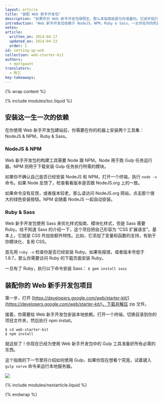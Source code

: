 ```yaml
---
layout: article
title: "装配 Web 新手开发包"
description: "如果你对 Web 新手开发包很陌生，那么本指南就是为你准备的。它逐步指引你怎样开始，然后尽可能快地上手 Web 新手开发包工具。"
introduction: "Web 新手开发包依赖于 NodeJS，NPM，Ruby & Sass，一旦你在你的机器上安装好这些，你就万事俱备，只差在你的项目中开始使用 Web 新手开发包。"
notes:
article:
  written_on: 2014-04-17
  updated_on: 2014-04-23
  order: 1
id: setting-up-wsk
collection: web-starter-kit
authors:
  - mattgaunt
translators:
  - 陈三
key-takeaways:
---
```


{% wrap content %}

{% include modules/toc.liquid %}

## 安装这一生一次的依赖

在你使用 Web 新手开发包建站前，你需要在你的机器上安装两个工具集：NodeJS & NPM，Ruby & Sass。

### NodeJS & NPM

Web 新手开发包的构建工具需要 Node 跟 NPM。Node 用于跑 Gulp 任务运行器。NPM 则用于下载安装 Gulp 任务执行所需的模块。

如果你不确认自己是否已经安装 NodeJS 和 NPM，打开一个终端，执行 `node -v` 命令。如果 Node 反馈了，检查看看版本是否跟 NodeJS.org 上的一致。

如果命令没有反馈，或者版本较老，那么请访问 NodeJS.org 网站，点击那个很大的绿色安装按钮。NPM 会随着 NodeJS 一起自动安装。

### Ruby & Sass

Web 新手开发包使用 Sass 来优化样式指南、模块化样式，但是 Sass 需要 Ruby。给不知道 Sass 的介绍一下，这个项目把自己形容为 “CSS 扩展语言”。基本上，它就是 CSS 外加些额外特性。比如，它添加了变量和函数的支持，有助于你模块化、复用 CSS。
 
首先用 `ruby -v` 检查你是否已经安装 Ruby。如果有报错，或者版本号低于 1.8.7，那么你需要访问 Ruby 的下载页面安装 Ruby。

一旦有了 Ruby，执行以下命令安装 Sass：
`$ gem install sass`

## 装配你的 Web 新手开发包项目

第一步，打开 [https://developers.google.com/web/starter-kit/](https://developers.google.com/web/starter-kit/)，下载并解压 zip 文件。

接着，你需要给 Web 新手开发包安装本地依赖。打开一个终端，切换目录到你的项目文件夹，然后执行 npm install。

    $ cd web-starter-kit
    $ npm install

就这些了！你现在已经为使用 Web 新手开发包中的 Gulp 工具准备好所有必需的东西。

这个指南的下一节里将介绍如何使用 Gulp，如果你现在想看个究竟，试着键入 `gulp serve` 命令来运行本地服务器。

<img src="images/wsk-on-pixel-n5.png">

{% include modules/nextarticle.liquid %}

{% endwrap %}

